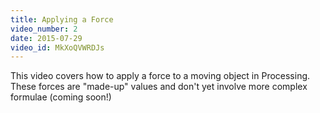 ```yaml
---
title: Applying a Force
video_number: 2
date: 2015-07-29
video_id: MkXoQVWRDJs
---
```

This video covers how to apply a force to a moving object in Processing.  These forces are "made-up" values and don't yet involve more complex formulae (coming soon!)
